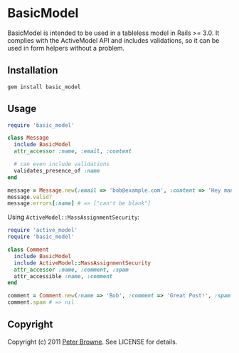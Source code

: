 # BasicModel

BasicModel is intended to be used in a tableless model in Rails >= 3.0. It complies with the ActiveModel API and includes validations, so it can be used in form helpers without a problem.

## Installation

```
gem install basic_model
```

## Usage
    
```ruby
require 'basic_model'

class Message
  include BasicModel
  attr_accessor :name, :email, :content

  # can even include validations
  validates_presence_of :name
end

message = Message.new(:email => 'bob@example.com', :content => 'Hey man!')
message.valid?
message.errors[:name] # => ["can't be blank"]
```

Using `ActiveModel::MassAssignmentSecurity`:

```ruby
require 'active_model'
require 'basic_model'

class Comment
  include BasicModel
  include ActiveModel::MassAssignmentSecurity
  attr_accessor :name, :comment, :spam
  attr_accessible :name, :comment
end

comment = Comment.new(:name => 'Bob', :comment => 'Great Post!', :spam => false)
comment.spam # => nil
```

## Copyright

Copyright (c) 2011 [Peter Browne](http://petebrowne.com). See LICENSE for details.
